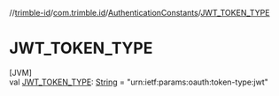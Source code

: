 //[trimble-id](../../../index.md)/[com.trimble.id](../index.md)/[AuthenticationConstants](index.md)/[JWT_TOKEN_TYPE](-j-w-t_-t-o-k-e-n_-t-y-p-e.md)

# JWT_TOKEN_TYPE

[JVM]\
val [JWT_TOKEN_TYPE](-j-w-t_-t-o-k-e-n_-t-y-p-e.md): [String](https://docs.oracle.com/javase/8/docs/api/java/lang/String.html) = &quot;urn:ietf:params:oauth:token-type:jwt&quot;

